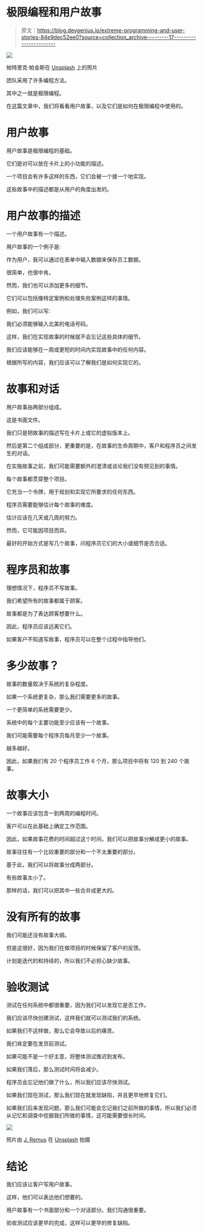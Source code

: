 # 极限编程和用户故事

> 原文：<https://blog.devgenius.io/extreme-programming-and-user-stories-84e9dec52ee0?source=collection_archive---------17----------------------->

![](img/0bed3cab8f85431c83d14b60f6f1ce10.png)

帕特里克·帕金斯在 [Unsplash](https://unsplash.com?utm_source=medium&utm_medium=referral) 上的照片

团队采用了许多编程方法。

其中之一就是极限编程。

在这篇文章中，我们将看看用户故事，以及它们是如何在极限编程中使用的。

# 用户故事

用户故事是极限编程的基础。

它们是对可以放在卡片上的小功能的描述。

一个项目会有许多这样的东西，它们会被一个接一个地实现。

这些故事中的描述都是从用户的角度出发的。

# 用户故事的描述

一个用户故事有一个描述。

用户故事的一个例子是:

作为用户，我可以通过在表单中输入数据来保存员工数据。

很简单，也很中肯。

然而，我们也可以添加更多的细节。

它们可以包括像特定案例和处理失败案例这样的事情。

例如，我们可以写:

我们必须能够输入北美的电话号码。

这样，我们在实现故事的时候就不会忘记这些具体的细节。

我们应该能够在一周或更短的时间内实现故事中的任何内容。

根据所写的内容，我们应该可以了解我们是如何实现它的。

# 故事和对话

用户故事由两部分组成。

这是书面文件。

我们只是把故事的描述写在卡片上或它的虚拟版本上。

然后是第二个组成部分，更重要的是，在故事的生命周期中，客户和程序员之间发生的对话。

在实施故事之前，我们可能需要额外的澄清或谈论我们没有预见到的事情。

每个故事都贯穿整个项目。

它充当一个令牌，用于规划和实现它所要求的任何东西。

程序员需要能够估计每个故事的难度。

估计应该在几天或几周的努力。

然而，它可能因项目而异。

最好的开始方式是写几个故事，问程序员它们的大小或细节是否合适。

# 程序员和故事

理想情况下，程序员不写故事。

我们希望所有的故事都属于顾客。

故事都是为了表达顾客想要什么。

因此，程序员应该远离它们。

如果客户不知道写故事，程序员可以在整个过程中指导他们。

# 多少故事？

故事的数量取决于系统的复杂程度。

如果一个系统更复杂，那么我们需要更多的故事。

一个更简单的系统需要更少。

系统中的每个主要功能至少应该有一个故事。

我们可能需要每个程序员每月至少一个故事。

越多越好。

因此，如果我们有 20 个程序员工作 6 个月，那么项目中将有 120 到 240 个故事。

# 故事大小

一个故事应该包含一到两周的编程时间。

客户可以在此基础上确定工作范围。

因此，如果故事花费的时间超过这个时间，我们可以把故事分解成更小的故事。

故事往往有一个比较重要的部分和一个不太重要的部分。

基于此，我们可以将故事分成两部分。

有些故事太小了。

那样的话，我们可以把其中一些合并成更大的。

# 没有所有的故事

我们可能还没有故事大纲。

但是这很好，因为我们在做项目的时候保留了客户的反馈。

计划是迭代的和持续的，所以我们不必担心缺少故事。

# 验收测试

测试在任何系统中都很重要，因为我们可以发现它是否工作。

我们应该尽快创建测试，这样我们就可以测试我们的系统。

如果我们不这样做，那么它会导致以后的痛苦。

我们肯定要在发货前测试。

如果可能不是一个好主意，将整体测试推迟到发布。

如果我们落后，那么测试时间将会减少。

程序员会忘记他们做了什么，所以我们应该尽快测试。

如果我们现在测试，那么我们现在就发现缺陷，并且更早地修复它们。

如果我们后来发现问题，那么我们可能会忘记我们之前所做的事情，所以我们必须从记忆和调查中挖掘我们所做的事情，这可能需要很长时间。

![](img/b12cd9be8aaea4e7b67eea77cdffd24f.png)

照片由 [J. Remus](https://unsplash.com/@abbyabby?utm_source=medium&utm_medium=referral) 在 [Unsplash](https://unsplash.com?utm_source=medium&utm_medium=referral) 拍摄

# 结论

我们应该让客户写用户故事。

这样，他们可以表达他们想要的。

用户故事有一个书面部分和一个对话部分。我们沟通很重要。

验收测试应该更早的完成，这样可以更早的修复缺陷。